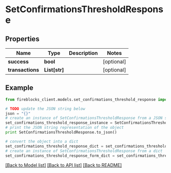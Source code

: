 # SetConfirmationsThresholdResponse


## Properties

Name | Type | Description | Notes
------------ | ------------- | ------------- | -------------
**success** | **bool** |  | [optional] 
**transactions** | **List[str]** |  | [optional] 

## Example

```python
from fireblocks_client.models.set_confirmations_threshold_response import SetConfirmationsThresholdResponse

# TODO update the JSON string below
json = "{}"
# create an instance of SetConfirmationsThresholdResponse from a JSON string
set_confirmations_threshold_response_instance = SetConfirmationsThresholdResponse.from_json(json)
# print the JSON string representation of the object
print SetConfirmationsThresholdResponse.to_json()

# convert the object into a dict
set_confirmations_threshold_response_dict = set_confirmations_threshold_response_instance.to_dict()
# create an instance of SetConfirmationsThresholdResponse from a dict
set_confirmations_threshold_response_form_dict = set_confirmations_threshold_response.from_dict(set_confirmations_threshold_response_dict)
```
[[Back to Model list]](../README.md#documentation-for-models) [[Back to API list]](../README.md#documentation-for-api-endpoints) [[Back to README]](../README.md)


